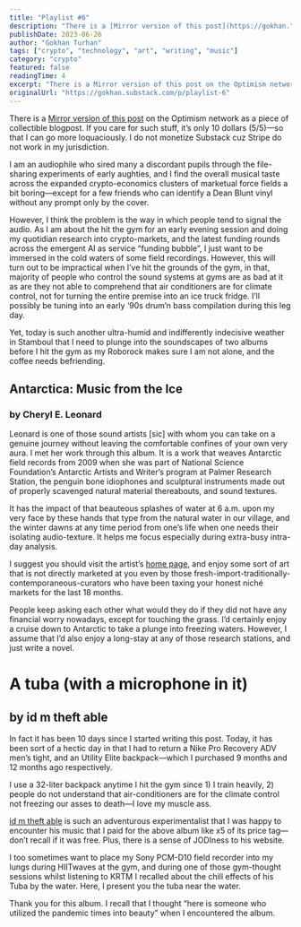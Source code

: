 ```yaml
---
title: "Playlist #6"
description: "There is a [Mirror version of this post](https://gokhan."
publishDate: 2023-06-26
author: "Gokhan Turhan"
tags: ["crypto", "technology", "art", "writing", "music"]
category: "crypto"
featured: false
readingTime: 4
excerpt: "There is a Mirror version of this post on the Optimism network as a piece of collectible blogpost. If you care for such stuff,..."
originalUrl: "https://gokhan.substack.com/p/playlist-6"
---
```


There is a [Mirror version of this post](https://gokhan.mirror.xyz/SKr2aT7tNmTVTJPCGo5MwaG3jOl1_cB_FMJPJujpA8s) on the Optimism network as a piece of collectible blogpost. If you care for such stuff, it’s only 10 dollars (5/5)—so that I can go more loquaciously. I do not monetize Substack cuz Stripe do not work in my jurisdiction.

I am an audiophile who sired many a discordant pupils through the file-sharing experiments of early aughties, and I find the overall musical taste across the expanded crypto-economics clusters of marketual force fields a bit boring—except for a few friends who can identify a Dean Blunt vinyl without any prompt only by the cover.

However, I think the problem is the way in which people tend to signal the audio. As I am about the hit the gym for an early evening session and doing my quotidian research into crypto-markets, and the latest funding rounds across the emergent AI as service “funding bubble”, I just want to be immersed in the cold waters of some field recordings. However, this will turn out to be impractical when I’ve hit the grounds of the gym, in that, majority of people who control the sound systems at gyms are as bad at it as are they not able to comprehend that air conditioners are for climate control, not for turning the entire premise into an ice truck fridge. I’ll possibly be tuning into an early ‘90s drum’n bass compilation during this leg day.

Yet, today is such another ultra-humid and indifferently indecisive weather in Stamboul that I need to plunge into the soundscapes of two albums before I hit the gym as my Roborock makes sure I am not alone, and the coffee needs befriending.

## Antarctica: Music from the Ice

### by Cheryl E. Leonard

Leonard is one of those sound artists [sic] with whom you can take on a genuine journey without leaving the comfortable confines of your own very aura. I met her work through this album. It is a work that weaves Antarctic field records from 2009 when she was part of National Science Foundation’s Antarctic Artists and Writer’s program at Palmer Research Station, the penguin bone idiophones and sculptural instruments made out of properly scavenged natural material thereabouts, and sound textures.

It has the impact of that beauteous splashes of water at 6 a.m. upon my very face by these hands that type from the natural water in our village, and the winter dawns at any time period from one’s life when one needs their isolating audio-texture. It helps me focus especially during extra-busy intra-day analysis.

I suggest you should visit the artist’s [home page](https://allwaysnorth.com/), and enjoy some sort of art that is not directly marketed at you even by those fresh-import-traditionally-contemporaneous-curators who have been taxing your honest niché markets for the last 18 months.

People keep asking each other what would they do if they did not have any financial worry nowadays, except for touching the grass. I’d certainly enjoy a cruise down to Antarctic to take a plunge into freezing waters. However, I assume that I’d also enjoy a long-stay at any of those research stations, and just write a novel.

# A tuba (with a microphone in it)

## by id m theft able

In fact it has been 10 days since I started writing this post. Today, it has been sort of a hectic day in that I had to return a Nike Pro Recovery ADV men’s tight, and an Utility Elite backpack—which I purchased 9 months and 12 months ago respectively.

I use a 32-liter backpack anytime I hit the gym since 1) I train heavily, 2) people do not understand that air-conditioners are for the climate control not freezing our asses to death—I love my muscle ass.

[id m theft able](http://www.kraag.org/ktaag.htm) is such an adventurous experimentalist that I was happy to encounter his music that I paid for the above album like x5 of its price tag—don’t recall if it was free. Plus, there is a sense of JODIness to his website.

I too sometimes want to place my Sony PCM-D10 field recorder into my lungs during HIITwaves at the gym, and during one of those gym-thought sessions whilst listening to KRTM I recalled about the chill effects of his Tuba by the water. Here, I present you the tuba near the water.

Thank you for this album. I recall that I thought “here is someone who utilized the pandemic times into beauty” when I encountered the album.
